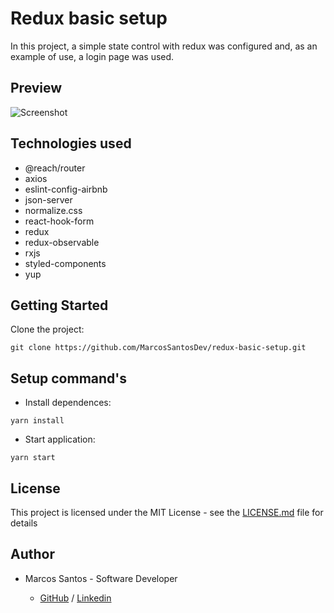 # Redux basic setup

In this project, a simple state control with redux was configured and, as an example of use, a login page was used.

## Preview

![Screenshot](https://github.com/MarcosSantosDev/redux-basic-setup/blob/feat/form-validations/src/assets/images/preview.png?raw=true)


## Technologies used
  - @reach/router
  - axios
  - eslint-config-airbnb
  - json-server
  - normalize.css
  - react-hook-form
  - redux
  - redux-observable
  - rxjs
  - styled-components
  - yup

## Getting Started

Clone the project:

```
git clone https://github.com/MarcosSantosDev/redux-basic-setup.git
```

## Setup command's
- Install dependences:
```
yarn install
```
- Start application:
```
yarn start
```

## License

This project is licensed under the MIT License - see the [LICENSE.md](LICENSE.md) file for details

## Author

- Marcos Santos - Software Developer

  - [GitHub](https://github.com/MarcosSantosDev) / [Linkedin](https://www.linkedin.com/in/marcossantosdev/)
